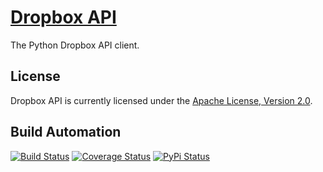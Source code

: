# [Dropbox API](http://dropbox-api.hive.pt)

The Python Dropbox API client.

## License

Dropbox API is currently licensed under the [Apache License, Version 2.0](http://www.apache.org/licenses/).

## Build Automation

[![Build Status](https://travis-ci.org/hivesolutions/dropbox_api.svg?branch=master)](https://travis-ci.org/hivesolutions/dropbox_api)
[![Coverage Status](https://coveralls.io/repos/hivesolutions/dropbox_api/badge.svg?branch=master)](https://coveralls.io/r/hivesolutions/dropbox_api?branch=master)
[![PyPi Status](https://img.shields.io/pypi/v/dropbox_api.svg)](https://pypi.python.org/pypi/dropbox_api)
